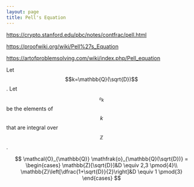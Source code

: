 ```yaml
---
layout: page
title: Pell's Equation
---
```


<https://crypto.stanford.edu/pbc/notes/contfrac/pell.html>

<https://proofwiki.org/wiki/Pell%27s_Equation>

<https://artofproblemsolving.com/wiki/index.php/Pell_equation>

Let $$k=\mathbb{Q}(\sqrt{D})$$. Let $$\mathfrak{o}_k$$ be the elements of $$k$$ that are integral
over $$\mathbb{Z}$$.

$$
\mathcal{O}_{\mathbb{Q}} \mathfrak{o}_{\mathbb{Q}(\sqrt{D})} = \begin{cases}
\mathbb{Z}[\sqrt{D}]&D \equiv 2,3 \pmod{4}\\
\mathbb{Z}\left[\dfrac{1+\sqrt{D}}{2}\right]&D \equiv 1 \pmod{3}
\end{cases}
$$